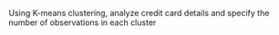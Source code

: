 Using K-means clustering, analyze credit card details and specify the number of observations in each cluster
